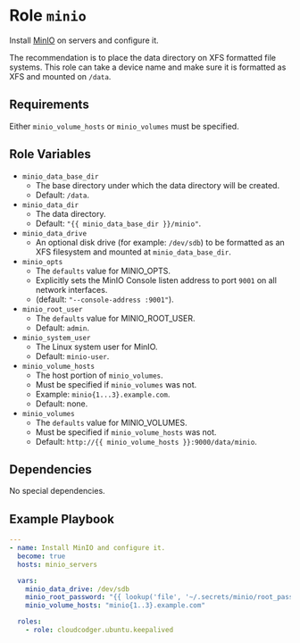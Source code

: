 Role `minio`
============

Install [MinIO](https://min.io/) on servers and configure it.

The recommendation is to place the data directory on XFS formatted file systems. This role can take a device name and make sure it is formatted as XFS and mounted on `/data`.

Requirements
------------

Either `minio_volume_hosts` or `minio_volumes` must be specified.

Role Variables
--------------

- `minio_data_base_dir`
  - The base directory under which the data directory will be created.
  - Default: `/data`.
- `minio_data_dir`
  - The data directory.
  - Default: `"{{ minio_data_base_dir }}/minio"`.
- `minio_data_drive`
  - An optional disk drive (for example: `/dev/sdb`) to be formatted as an XFS filesystem and mounted at `minio_data_base_dir`.
- `minio_opts`
  - The `defaults` value for MINIO_OPTS.
  - Explicitly sets the MinIO Console listen address to port `9001` on all network interfaces.
  - (default: `"--console-address :9001"`).
- `minio_root_user`
  - The `defaults` value for MINIO_ROOT_USER.
  - Default: `admin`.
- `minio_system_user`
  - The Linux system user for MinIO.
  - Default: `minio-user`.
- `minio_volume_hosts`
  - The host portion of `minio_volumes`.
  - Must be specified if `minio_volumes` was not.
  - Example: `minio{1...3}.example.com`.
  - Default: none.
- `minio_volumes`
  - The `defaults` value for MINIO_VOLUMES.
  - Must be specified if `minio_volume_hosts` was not.
  - Default: `http://{{ minio_volume_hosts }}:9000/data/minio`.

Dependencies
------------

No special dependencies.

Example Playbook
----------------

```yml
---
- name: Install MinIO and configure it.
  become: true
  hosts: minio_servers

  vars:
    minio_data_drive: /dev/sdb
    minio_root_password: "{{ lookup('file', '~/.secrets/minio/root_password') }}"
    minio_volume_hosts: "minio{1..3}.example.com"

  roles:
    - role: cloudcodger.ubuntu.keepalived
```
